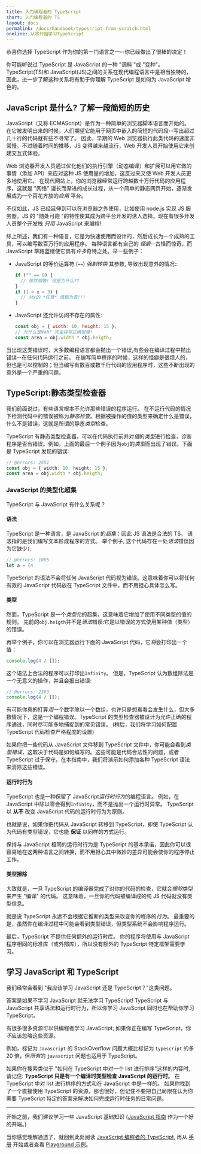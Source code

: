 ```yaml
---
title: 入门编程者的 TypeScript
short: 入门编程者的 TS
layout: docs
permalink: /docs/handbook/typescript-from-scratch.html
oneline: 从零开始学习TypeScript
---
```


恭喜你选择 TypeScript 作为你的第一门语言之一--你已经做出了很棒的决定！

你可能听说过 TypeScript 是 JavaScript 的一种 "调料 "或 "变种"。
TypeScript(TS)和 JavaScript(JS)之间的关系在现代编程语言中是相当独特的，因此，进一步了解这种关系将有助于你理解 TypeScript 是如何为 JavaScript 增色的。

## JavaScript 是什么? 了解一段简短的历史

JavaScript（又称 ECMAScript）是作为一种简单的浏览器脚本语言而开始的。在它被发明出来的时候，人们期望它能用于网页中嵌入的简短的代码段--写出超过几十行的代码就有些不寻常了。
因此，早期的 Web 浏览器执行此类代码的速度非常慢。不过随着时间的推移，JS 变得越来越流行，Web 开发人员开始使用它来创建交互式体验。

Web 浏览器开发人员通过优化他们的执行引擎（动态编译）和扩展可以用它做的事情（添加 API）来应对这种 JS 使用量的增加，这反过来又使 Web 开发人员更多地使用它。
在现代网站上，你的浏览器经常运行跨越数十万行代码的应用程序。这就是 "网络" 漫长而渐进的成长过程，从一个简单的静态网页开始，逐渐发展成为一个百花齐放的*应用* 平台。

不仅如此，JS 已经延伸到可以在浏览器之外使用，比如使用 node.js 实现 JS 服务器。JS 的 "随处可跑 "的特性使其成为跨平台开发的诱人选择。现在有很多开发人员整个开发栈 _只用_ JavaScript 来编程!

综上所述，我们有一种语言，它是为快速使用而设计的，然后成长为一个成熟的工具，可以编写数百万行的应用程序。
每种语言都有自己的 _怪癖_--古怪而惊奇，而 JavaScript 筚路蓝缕使它具有*许多*奇特之处。举一些例子：

- JavaScript 的等价运算符 (`==`) _强制转换_ 其参数, 导致出现意外的情况::

  ```js
  if ("" == 0) {
    // 居然相等! 但是为什么??
  }
  if (1 < x < 3) {
    // 对x的 *任意* 值都为真!!!
  }
  ```

- JavaScript 还允许访问不存在的属性:

  ```js
  const obj = { width: 10, height: 15 };
  // 为什么是NaN? 完全拼写正确很难!
  const area = obj.width * obj.heigth;
  ```

当出现这类错误时，大多数编程语言都会抛出一个错误,有些会在编译过程中抛出错误--在任何代码运行之前。
在编写简单程序的时候，这样的怪癖是很烦人的，但也是可以控制的；但当编写有数百或数千行代码的应用程序时，这些不断出现的意外是一个严重的问题。

## TypeScript:静态类型检查器

我们前面说过，有些语言根本不允许那些错误的程序运行。
在不运行代码的情况下检测代码中的错误被称为*静态检查*。根据被操作的值的类型来确定什么是错误，什么不是错误，这就是所谓的静态*类型*检查。

TypeScript 有静态类型检查器，可以在代码执行前并对*值*的*类型*进行检查，诊断程序是否有错误。例如，上面的最后一个例子因为`obj`的*类型*而出现了错误。下面是 TypeScript 发现的错误:

```ts twoslash
// @errors: 2551
const obj = { width: 10, height: 15 };
const area = obj.width * obj.heigth;
```

### JavaScript 的类型化超集

TypeScript 与 JavaScript 有什么关系呢？

#### 语法

TypeScript 是一种语言，是 JavaScript 的*超集*：因此 JS 语法是合法的 TS。
语法指的是我们编写文本形成程序的方式。
举个例子, 这个代码存在一处*语法*错误因为它缺少`)`:

```ts twoslash
// @errors: 1005
let a = (4
```

TypeScript 的语法不会将任何 JavaScript 代码视为错误。这意味着你可以将任何有效的 JavaScript 代码放在 TypeScript 文件中，而不用担心具体怎么写。

#### 类型

然而，TypeScript 是一个*类型化*的超集，这意味着它增加了使用不同类型的值的规则。
先前的`obj.heigth`并不是*语法*错误:它是以错误的方式使用某种值（类型）的错误。

再举个例子，你可以在浏览器运行下面的 JavaScript 代码，它*将*会打印出一个值：

```js
console.log(4 / []);
```

这个语法上合法的程序可以打印出`Infinity`。
但是，TypeScript 认为数组除法是一个无意义的操作，并且会报出错误:

```ts twoslash
// @errors: 2363
console.log(4 / []);
```

有可能你真的打算*用*一个数字除以一个数组，也许只是想看看会发生什么，但大多数情况下，这是一个编程错误。TypeScript 的类型检查器被设计为允许正确的程序通过，同时尽可能多地捕捉到的常见错误。
(稍后，我们将学习如何配置 TypeScript 代码检查严格程度的设置)

如果你把一些代码从 JavaScript 文件移到 TypeScript 文件中，你可能会看到*类型错误*，这取决于代码是如何编写的。这些可能是代码合法性的问题，或者 TypeScript 过于保守。在本指南中，我们将演示如何添加各种 TypeScript 语法来消除这些错误。

#### 运行时行为

TypeScript 也是一种保留了 JavaScript*运行时行为*的编程语言。
例如，在 JavaScript 中除以零会得到`Infinity`，而不是抛出一个运行时异常。
TypeScript 以 **从不** 改变 JavaScript 代码的运行时行为为原则。

也就是说，如果你把代码从 JavaScript 转移到 TypeScript，即使 TypeScript 认为代码有类型错误，它也能 **保证** 以同样的方式运行。

保持与 JavaScript 相同的运行时行为是 TypeScript 的基本承诺，因此你可以很容易地在这两种语言之间转换，而不用担心其中微妙的差异可能会使你的程序停止工作。

<!--
Missing subsection on the fact that TS extends JS to add syntax for type
specification.  (Since the immediately preceding text was raving about
how JS code can be used in TS.)
-->

#### 类型擦除

大致就是，一旦 TypeScript 的编译器完成了对你的代码的检查，它就会*擦除*类型来产生 "编译" 的代码。
这意味着，一旦你的代码被编译成的纯 JS 代码就没有类型信息。

就是说 TypeScript 永远不会根据它推断的类型来改变你的程序的*行为*。
最重要的是，虽然你在编译过程中可能会看到类型错误，但类型系统不会影响程序运行。

最后，TypeScript 不提供任何额外的运行时库。
你的程序将使用与 JavaScript 程序相同的标准库（或外部库），所以没有额外的 TypeScript 特定框架需要学习。

<!--
Should extend this paragraph to say that there's an exception of
allowing you to use newer JS features and transpile the code to an older
JS, and this might add small stubs of functionality when needed.  (Maybe
with an example --- something like `?.` would be good in showing readers
that this document is maintained.)
-->

## 学习 JavaScript 和 TypeScript

我们经常会看到 "我应该学习 JavaScript 还是 TypeScript？"这类问题。

答案是如果不学习 JavaScript 就无法学习 TypeScript!
TypeScript 与 JavaScript 共享语法和运行时行为，所以你学习 JavaScript 同时也在帮助你学习 TypeScript。

有很多很多资源可以供编程者学习 JavaScript;
如果你正在编写 TypeScript，你*不*应该忽略这些资源。

例如，标记为 `Javascript` 的 StackOverflow 问题大概比标记为 `typescript` 的多 20 倍，但*所有*的 `javascript` 问题也适用于 TypeScript。

如果你在搜索类似于 "如何在 TypeScript 中对一个 list 进行排序"这样的内容时, 请记住: **TypeScript 只是有一个编译时类型检查 JavaScript 的运行时**。
在 TypeScript 中对 list 进行排序的方式和在 JavaScript 中是一样的。
如果你找到了一个直接使用 TypeScript 的资源，那也很好，但记住不要把自己局限在认为你需要 TypeScript 特定的答案来解决如何完成运行时任务的日常问题。

---

开始之前，我们建议学习一些 JavaScript 基础知识 ([JavaScript 指南](https://developer.mozilla.org/docs/Web/JavaScript/Guide) 作为一个好的开端。)

当你感觉理解通透了，就回到此处阅读 [JavaScript 编程者的 TypeScript](/docs/handbook/typescript-in-5-minutes.html), 再从 [手册](/docs/handbook/intro.html) 开始或者查看 [Playground 示例](/play#show-examples)。

<!-- Note: I'll be happy to write the following... -->
<!--
## Types

    * What's a type? (For newbies)
      * A type is a *kind* of value
      * Types implicitly define what operations make sense on them
      * Lots of different kinds, not just primitives
      * We can make descriptions for all kinds of values
      * The `any` type -- a quick desctiption, what it is, and why it's bad
    * Inference 101
      * Examples
      * TypeScript can figure out types most of the time
      * Two places we'll ask you what the type is: Function boundaries, and later-initialized values
    * Co-learning JavaScript
      * You can+should read existing JS resources
      * Just paste it in and see what happens
      * Consider turning off 'strict' -->
